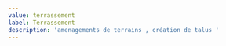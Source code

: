 ```yaml
---
value: terrassement
label: Terrassement
description: 'amenagements de terrains , création de talus '
---
```


